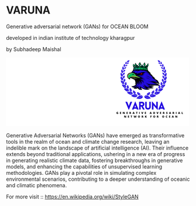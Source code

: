 # VARUNA
Generative adversarial network (GANs) for OCEAN BLOOM




developed in indian institute of technology kharagpur



by Subhadeep Maishal

![Figure](https://github.com/subhadeep-maishal/GORGEOUS/blob/main/2.png) 

Generative Adversarial Networks (GANs) have emerged as transformative tools in the realm of ocean and climate change research, leaving an indelible mark on the landscape of artificial intelligence (AI). Their influence extends beyond traditional applications, ushering in a new era of progress in generating realistic climate data, fostering breakthroughs in generative models, and enhancing the capabilities of unsupervised learning methodologies. GANs play a pivotal role in simulating complex environmental scenarios, contributing to a deeper understanding of oceanic and climatic phenomena.


For more visit  ::  https://en.wikipedia.org/wiki/StyleGAN
